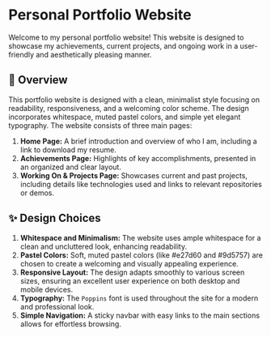 


# Personal Portfolio Website

Welcome to my personal portfolio website! This website is designed to showcase my achievements, current projects, and ongoing work in a user-friendly and aesthetically pleasing manner.

## 🌟 Overview

This portfolio website is designed with a clean, minimalist style focusing on readability, responsiveness, and a welcoming color scheme. The design incorporates whitespace, muted pastel colors, and simple yet elegant typography. The website consists of three main pages:

1. **Home Page:** A brief introduction and overview of who I am, including a link to download my resume.
2. **Achievements Page:** Highlights of key accomplishments, presented in an organized and clear layout.
3. **Working On & Projects Page:** Showcases current and past projects, including details like technologies used and links to relevant repositories or demos.

## ✨ Design Choices

1. **Whitespace and Minimalism:** The website uses ample whitespace for a clean and uncluttered look, enhancing readability.
2. **Pastel Colors:** Soft, muted pastel colors (like #e27d60 and #9d5757) are chosen to create a welcoming and visually appealing experience.
3. **Responsive Layout:** The design adapts smoothly to various screen sizes, ensuring an excellent user experience on both desktop and mobile devices.
4. **Typography:** The `Poppins` font is used throughout the site for a modern and professional look.
5. **Simple Navigation:** A sticky navbar with easy links to the main sections allows for effortless browsing.



